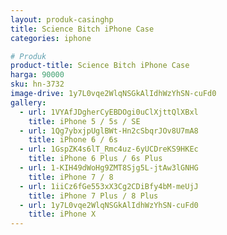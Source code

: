 ```yaml
---
layout: produk-casinghp
title: Science Bitch iPhone Case
categories: iphone

# Produk
product-title: Science Bitch iPhone Case
harga: 90000
sku: hn-3732
image-drive: 1y7L0vqe2WlqNSGkAlIdhWzYhSN-cuFd0
gallery:
  - url: 1VYAfJDgherCyEBDOgi0uClXjttQlXBxl
    title: iPhone 5 / 5s / SE
  - url: 1Qg7ybxjpUglBWt-Hn2cSbqrJOv8U7mA8
    title: iPhone 6 / 6s
  - url: 1GspZK4s6lT_Rmc4uz-6yUCDreKS9HKEc
    title: iPhone 6 Plus / 6s Plus
  - url: 1-KIH49dWoHg9ZMT8Sjg5L-jtAw3lGNHG
    title: iPhone 7 / 8
  - url: 1iiCz6fGe553xX3Cg2CDiBfy4bM-meUjJ
    title: iPhone 7 Plus / 8 Plus
  - url: 1y7L0vqe2WlqNSGkAlIdhWzYhSN-cuFd0
    title: iPhone X
---
```

